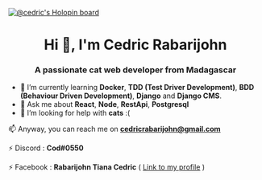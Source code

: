 [![@cedric's Holopin board](https://holopin.io/api/user/board?user=cedricrabarijohn)](https://holopin.io/@cedricrabarijohn)
<!-- <p align="center">
<img src="https://media1.giphy.com/media/NKEt9elQ5cR68/giphy.gif?cid=790b7611d1dc94eaeba923144463a8abf484b360f0462308&rid=giphy.gif" />
</p> -->
<h1 align="center">Hi 👋, I'm Cedric Rabarijohn</h1>
<h3 align="center">A passionate cat web developer from Madagascar</h3>

- 🌱 I’m currently learning **Docker**, **TDD (Test Driver Development)**, **BDD (Behaviour Driven Development)**, **Django** and **Django CMS**.
- 💬 Ask me about **React**, **Node**, **RestApi**, **Postgresql**
- 🤔 I’m looking for help with **cats** :(

📫 Anyway, you can reach me on **cedricrabarijohn@gmail.com**

⚡ Discord : **Cod#0550**

⚡ Facebook : **Rabarijohn Tiana Cedric** ( [Link to my profile](https://www.facebook.com/cedric.rab.1) )

<!--
**CedricRabarijohn/CedricRabarijohn** is a ✨ _special_ ✨ repository because its `README.md` (this file) appears on your GitHub profile.

Here are some ideas to get you started:

- 🔭 I’m currently working on ...
- 🌱 I’m currently learning ...
- 👯 I’m looking to collaborate on ...
- 🤔 I’m looking for help with ...
- 💬 Ask me about ...
- 📫 How to reach me: ...
- 😄 Pronouns: ...
- ⚡ Fun fact: ...
-->
